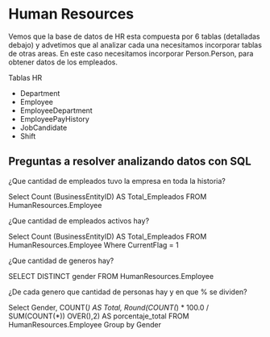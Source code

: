 # Human Resources

Vemos que la base de datos de HR esta compuesta por 6 tablas (detalladas debajo) y advetimos que al analizar cada una necesitamos incorporar tablas de otras areas. En este caso necesitamos incorporar Person.Person, para obtener datos de los empleados.

Tablas HR
* Department
* Employee
* EmployeeDepartment
* EmployeePayHistory
* JobCandidate
* Shift

## Preguntas a resolver analizando datos con SQL

¿Que cantidad de empleados tuvo la empresa en toda la historia?

Select Count (BusinessEntityID) AS Total_Empleados 
FROM HumanResources.Employee

¿Que cantidad de empleados activos hay?

Select Count (BusinessEntityID) AS Total_Empleados 
FROM HumanResources.Employee
Where CurrentFlag = 1

¿Que cantidad de generos hay?

SELECT DISTINCT gender FROM HumanResources.Employee

¿De cada genero que cantidad de personas hay y en que % se dividen?

Select Gender, 
		COUNT(*) AS Total,
		Round(COUNT(*) * 100.0 / SUM(COUNT(*)) OVER(),2) AS porcentaje_total
FROM HumanResources.Employee
Group by Gender



